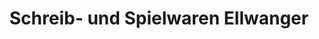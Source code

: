 ---
title: "Schreib- und Spielwaren Ellwanger"
url: /herzogenaurach/schreib-und-spielwaren-ellwanger/
shop: Spielzeug
---